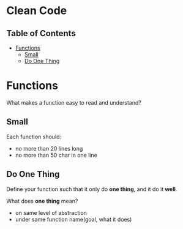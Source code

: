 # Clean Code

## Table of Contents
- [Functions](#functions)
  * [Small](#small)
  * [Do One Thing](#do-one-thing)

# Functions
 What makes a function easy to read and understand?

## Small

Each function should:

 - no more than 20 lines long
 - no more than 50 char in one line

## Do One Thing

Define your function such that it only do **one thing**, and it do it **well**.

What does **one thing** mean?

- on same level of abstraction
- under same function name(goal, what it does)
